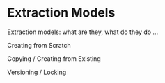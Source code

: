 # Extraction Models

Extraction models: what are they, what do they do ...

Creating from Scratch

Copying / Creating from Existing

Versioning / Locking

